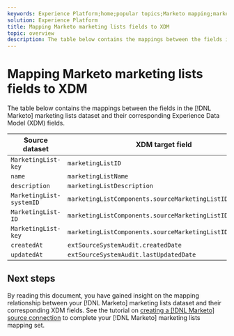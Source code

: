 ```yaml
---
keywords: Experience Platform;home;popular topics;Marketo mapping;marketo mapping;Marking lists mapping;marketing lists mapping;
solution: Experience Platform
title: Mapping Marketo marketing lists fields to XDM
topic: overview
description: The table below contains the mappings between the fields in the Marketo marketing lists dataset and their corresponding XDM fields.
---
```


# Mapping Marketo marketing lists fields to XDM

The table below contains the mappings between the fields in the [!DNL Marketo] marketing lists dataset and their corresponding Experience Data Model (XDM) fields.

| Source dataset | XDM target field |
| -------------- | ---------------- |
| `MarketingList-key` | `marketingListID` |
| `name` | `marketingListName` |
| `description` | `marketingListDescription` |
| `MarketingList-systemID` | `marketingListComponents.sourceMarketingListID.systemID` |
| `MarketingList-ID` | `marketingListComponents.sourceMarketingListID.ID` |
| `MarketingList-key` | `marketingListComponents.sourceMarketingListID.key` |
| `createdAt` | `extSourceSystemAudit.createdDate` |
| `updatedAt` | `extSourceSystemAudit.lastUpdatedDate` |

## Next steps

By reading this document, you have gained insight on the mapping relationship between your [!DNL Marketo] marketing lists dataset and their corresponding XDM fields. See the tutorial on [creating a [!DNL Marketo] source connection](../../../tutorials/ui/create/adobe-applications/marketo.md) to complete your [!DNL Marketo] marketing lists mapping set.
